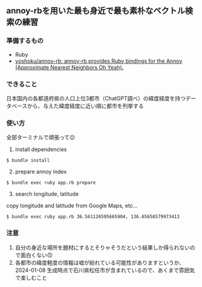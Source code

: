 ## annoy-rbを用いた最も身近で最も素朴なベクトル検索の練習

### 準備するもの

 * Ruby
 * [yoshoku/annoy\-rb: annoy\-rb provides Ruby bindings for the Annoy \(Approximate Nearest Neighbors Oh Yeah\)\.](https://github.com/yoshoku/annoy-rb)

### できること

日本国内の各都道府県の人口上位3都市（ChatGPT調べ）の緯度経度を持つデータベースから、与えた緯度経度に近い順に都市を列挙する

### 使い方

全部ターミナルで頑張って😉

  1. install dependencies

```
$ bundle install
```

 2. prepare annoy index

```
$ bundle exec ruby app.rb prepare
```

 3. search longitude, latitude

copy longitude and latitude from Google Maps, etc...

```
$ bundle exec ruby app.rb 36.561126595665904, 136.65658579973413
```

### 注意

 1. 自分の身近な場所を題材にするとそりゃそうだという結果しか得られないので面白くない🙃
 2. 各都市の緯度軽度の情報は嘘が紛れている可能性がありますというか、2024-01-08 生成時点で石川県松任市が含まれているので、あくまで雰囲気で楽しむこと


